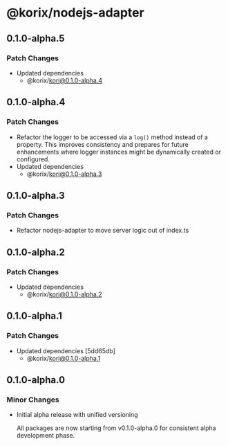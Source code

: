 # @korix/nodejs-adapter

## 0.1.0-alpha.5

### Patch Changes

- Updated dependencies
  - @korix/kori@0.1.0-alpha.4

## 0.1.0-alpha.4

### Patch Changes

- Refactor the logger to be accessed via a `log()` method instead of a property. This improves consistency and prepares for future enhancements where logger instances might be dynamically created or configured.
- Updated dependencies
  - @korix/kori@0.1.0-alpha.3

## 0.1.0-alpha.3

### Patch Changes

- Refactor nodejs-adapter to move server logic out of index.ts

## 0.1.0-alpha.2

### Patch Changes

- Updated dependencies
  - @korix/kori@0.1.0-alpha.2

## 0.1.0-alpha.1

### Patch Changes

- Updated dependencies [5dd65db]
  - @korix/kori@0.1.0-alpha.1

## 0.1.0-alpha.0

### Minor Changes

- Initial alpha release with unified versioning

  All packages are now starting from v0.1.0-alpha.0 for consistent alpha development phase.
